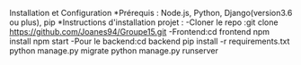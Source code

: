 Installation et Configuration
    *Prérequis : Node.js, Python, Django(version3.6 ou plus), pip
    *Instructions d'installation projet :
      -Cloner le repo :git clone <https://github.com/Joanes94/Groupe15.git>
      -Frontend:cd frontend
                npm install
                npm start
      -Pour le backend:cd backend
                       pip install -r requirements.txt
                       python manage.py migrate
                       python manage.py runserver



